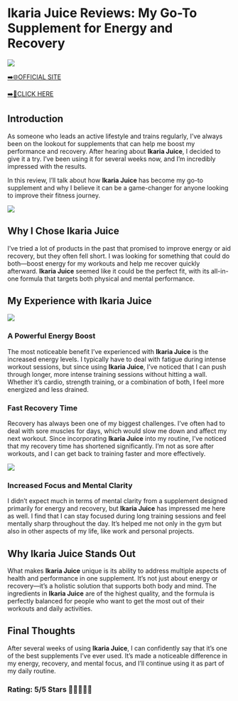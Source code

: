 # **Ikaria Juice Reviews**: My Go-To Supplement for Energy and Recovery

[![](https://static.vecteezy.com/system/resources/thumbnails/019/896/014/small/buy-now-gradient-button-with-cart-symbol-buy-now-illustration-png.png)](https://edetoop.top/lander/sugarpreland-1/ikarju.html) 

[➡️🌐OFFICIAL SITE](https://edetoop.top/lander/sugarpreland-1/ikarju.html) 

[➡️🔗CLICK HERE](https://edetoop.top/lander/sugarpreland-1/ikarju.html) 


## Introduction

As someone who leads an active lifestyle and trains regularly, I’ve always been on the lookout for supplements that can help me boost my performance and recovery. After hearing about **Ikaria Juice**, I decided to give it a try. I’ve been using it for several weeks now, and I’m incredibly impressed with the results.

In this review, I’ll talk about how **Ikaria Juice** has become my go-to supplement and why I believe it can be a game-changer for anyone looking to improve their fitness journey.

[![](https://wallpapers.com/images/hd/red-order-now-button-udg4jcj4arvn8b0n-2.png)](https://edetoop.top/lander/sugarpreland-1/ikarju.html)  

## Why I Chose **Ikaria Juice**

I’ve tried a lot of products in the past that promised to improve energy or aid recovery, but they often fell short. I was looking for something that could do both—boost energy for my workouts and help me recover quickly afterward. **Ikaria Juice** seemed like it could be the perfect fit, with its all-in-one formula that targets both physical and mental performance.

## My Experience with **Ikaria Juice**

[![](https://static.vecteezy.com/system/resources/thumbnails/019/896/014/small/buy-now-gradient-button-with-cart-symbol-buy-now-illustration-png.png)](https://edetoop.top/lander/sugarpreland-1/ikarju.html)

### A Powerful Energy Boost

The most noticeable benefit I’ve experienced with **Ikaria Juice** is the increased energy levels. I typically have to deal with fatigue during intense workout sessions, but since using **Ikaria Juice**, I’ve noticed that I can push through longer, more intense training sessions without hitting a wall. Whether it’s cardio, strength training, or a combination of both, I feel more energized and less drained.

### Fast Recovery Time

Recovery has always been one of my biggest challenges. I’ve often had to deal with sore muscles for days, which would slow me down and affect my next workout. Since incorporating **Ikaria Juice** into my routine, I’ve noticed that my recovery time has shortened significantly. I’m not as sore after workouts, and I can get back to training faster and more effectively.

[![](https://wallpapers.com/images/hd/red-order-now-button-udg4jcj4arvn8b0n-2.png)](https://edetoop.top/lander/sugarpreland-1/ikarju.html)  

### Increased Focus and Mental Clarity

I didn’t expect much in terms of mental clarity from a supplement designed primarily for energy and recovery, but **Ikaria Juice** has impressed me here as well. I find that I can stay focused during long training sessions and feel mentally sharp throughout the day. It’s helped me not only in the gym but also in other aspects of my life, like work and personal projects.

## Why **Ikaria Juice** Stands Out

What makes **Ikaria Juice** unique is its ability to address multiple aspects of health and performance in one supplement. It’s not just about energy or recovery—it’s a holistic solution that supports both body and mind. The ingredients in **Ikaria Juice** are of the highest quality, and the formula is perfectly balanced for people who want to get the most out of their workouts and daily activities.

## Final Thoughts

After several weeks of using **Ikaria Juice**, I can confidently say that it’s one of the best supplements I’ve ever used. It’s made a noticeable difference in my energy, recovery, and mental focus, and I’ll continue using it as part of my daily routine.

### Rating: 5/5 Stars 🌟🌟🌟🌟🌟
